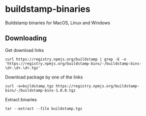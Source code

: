 # buildstamp-binaries
Buildstamp binaries for MacOS, Linux and Windows

## Downloading
Get download links
```shell script
curl https://registry.npmjs.org/buildstamp | grep -E -o 'https://registry.npmjs.org/buildstamp-bins/-/buildstamp-bins-\d+.\d+.\d+.tgz'
```
Download package by one of the links
```shell script
curl -o=buildstamp.tgz https://registry.npmjs.org/buildstamp-bins/-/buildstamp-bins-1.0.0.tgz
```
Extract binaries
```shell script
tar --extract --file buildstamp.tgz
```
